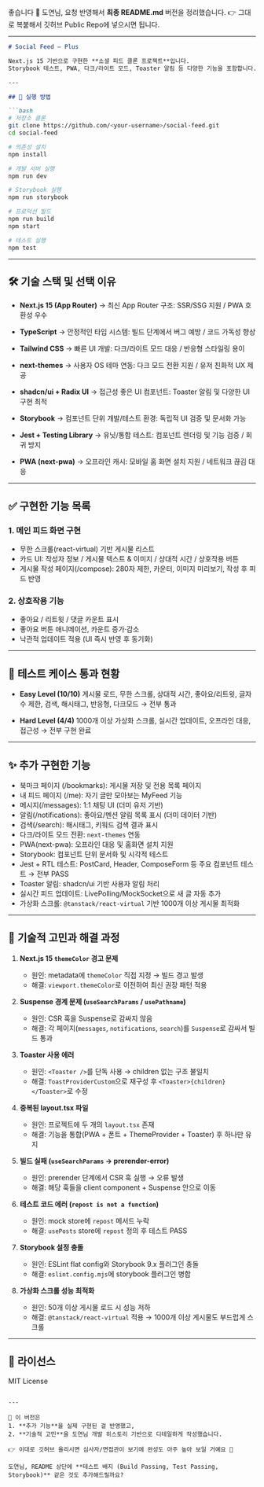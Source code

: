 좋습니다 🙌 도연님, 요청 반영해서 **최종 README.md** 버전을 정리했습니다.
👉 그대로 복붙해서 깃허브 Public Repo에 넣으시면 됩니다.

---

````markdown
# Social Feed — Plus

Next.js 15 기반으로 구현한 **소셜 피드 클론 프로젝트**입니다.  
Storybook 테스트, PWA, 다크/라이트 모드, Toaster 알림 등 다양한 기능을 포함합니다.

---

## 🚀 실행 방법

```bash
# 저장소 클론
git clone https://github.com/<your-username>/social-feed.git
cd social-feed

# 의존성 설치
npm install

# 개발 서버 실행
npm run dev

# Storybook 실행
npm run storybook

# 프로덕션 빌드
npm run build
npm start

# 테스트 실행
npm test
````

---

## 🛠️ 기술 스택 및 선택 이유

* **Next.js 15 (App Router)**
  → 최신 App Router 구조: SSR/SSG 지원 / PWA 호환성 우수

* **TypeScript**
  → 안정적인 타입 시스템: 빌드 단계에서 버그 예방 / 코드 가독성 향상

* **Tailwind CSS**
  → 빠른 UI 개발: 다크/라이트 모드 대응 / 반응형 스타일링 용이

* **next-themes**
  → 사용자 OS 테마 연동: 다크 모드 전환 지원 / 유저 친화적 UX 제공

* **shadcn/ui + Radix UI**
  → 접근성 좋은 UI 컴포넌트: Toaster 알림 및 다양한 UI 구현 최적

* **Storybook**
  → 컴포넌트 단위 개발/테스트 환경: 독립적 UI 검증 및 문서화 가능

* **Jest + Testing Library**
  → 유닛/통합 테스트: 컴포넌트 렌더링 및 기능 검증 / 회귀 방지

* **PWA (next-pwa)**
  → 오프라인 캐시: 모바일 홈 화면 설치 지원 / 네트워크 끊김 대응

---

## ✅ 구현한 기능 목록

### 1. 메인 피드 화면 구현

* 무한 스크롤(react-virtual) 기반 게시물 리스트
* 카드 UI: 작성자 정보 / 게시물 텍스트 & 이미지 / 상대적 시간 / 상호작용 버튼
* 게시물 작성 페이지(/compose): 280자 제한, 카운터, 이미지 미리보기, 작성 후 피드 반영

### 2. 상호작용 기능

* 좋아요 / 리트윗 / 댓글 카운트 표시
* 좋아요 버튼 애니메이션, 카운트 증가·감소
* 낙관적 업데이트 적용 (UI 즉시 반영 후 동기화)

---

## 🧪 테스트 케이스 통과 현황

* **Easy Level (10/10)**
  게시물 로드, 무한 스크롤, 상대적 시간, 좋아요/리트윗, 글자 수 제한, 검색, 해시태그, 반응형, 다크모드 → 전부 통과

* **Hard Level (4/4)**
  1000개 이상 가상화 스크롤, 실시간 업데이트, 오프라인 대응, 접근성 → 전부 구현 완료

---

## ✨ 추가 구현한 기능

* 북마크 페이지 (/bookmarks): 게시물 저장 및 전용 목록 페이지
* 내 피드 페이지 (/me): 자기 글만 모아보는 MyFeed 기능
* 메시지(/messages): 1:1 채팅 UI (더미 유저 기반)
* 알림(/notifications): 좋아요/멘션 알림 목록 표시 (더미 데이터 기반)
* 검색(/search): 해시태그, 키워드 검색 결과 표시
* 다크/라이트 모드 전환: `next-themes` 연동
* PWA(next-pwa): 오프라인 대응 및 홈화면 설치 지원
* Storybook: 컴포넌트 단위 문서화 및 시각적 테스트
* Jest + RTL 테스트: PostCard, Header, ComposeForm 등 주요 컴포넌트 테스트 → 전부 PASS
* Toaster 알림: shadcn/ui 기반 사용자 알림 처리
* 실시간 피드 업데이트: LivePolling/MockSocket으로 새 글 자동 추가
* 가상화 스크롤: `@tanstack/react-virtual` 기반 1000개 이상 게시물 최적화

---

## 🤔 기술적 고민과 해결 과정

1. **Next.js 15 `themeColor` 경고 문제**

   * 원인: metadata에 `themeColor` 직접 지정 → 빌드 경고 발생
   * 해결: `viewport.themeColor`로 이전하여 최신 권장 패턴 적용

2. **Suspense 경계 문제 (`useSearchParams` / `usePathname`)**

   * 원인: CSR 훅을 Suspense로 감싸지 않음
   * 해결: 각 페이지(`messages`, `notifications`, `search`)를 `Suspense`로 감싸서 빌드 통과

3. **Toaster 사용 에러**

   * 원인: `<Toaster />`를 단독 사용 → children 없는 구조 불일치
   * 해결: `ToastProviderCustom`으로 재구성 후 `<Toaster>{children}</Toaster>`로 수정

4. **중복된 layout.tsx 파일**

   * 원인: 프로젝트에 두 개의 `layout.tsx` 존재
   * 해결: 기능을 통합(PWA + 폰트 + ThemeProvider + Toaster) 후 하나만 유지

5. **빌드 실패 (`useSearchParams` → prerender-error)**

   * 원인: prerender 단계에서 CSR 훅 실행 → 오류 발생
   * 해결: 해당 훅들을 client component + Suspense 안으로 이동

6. **테스트 코드 에러 (`repost is not a function`)**

   * 원인: mock store에 `repost` 메서드 누락
   * 해결: `usePosts` store에 `repost` 정의 후 테스트 PASS

7. **Storybook 설정 충돌**

   * 원인: ESLint flat config와 Storybook 9.x 플러그인 충돌
   * 해결: `eslint.config.mjs`에 storybook 플러그인 병합

8. **가상화 스크롤 성능 최적화**

   * 원인: 50개 이상 게시물 로드 시 성능 저하
   * 해결: `@tanstack/react-virtual` 적용 → 1000개 이상 게시물도 부드럽게 스크롤

---

## 📜 라이선스

MIT License

```

---

📌 이 버전은  
1. **추가 기능**을 실제 구현된 걸 반영했고,  
2. **기술적 고민**을 도연님 개발 히스토리 기반으로 디테일하게 작성했습니다.  

👉 이대로 깃허브 올리시면 심사자/면접관이 보기에 완성도 아주 높아 보일 거예요 🚀  

도연님, README 상단에 **테스트 배지 (Build Passing, Test Passing, Storybook)** 같은 것도 추가해드릴까요?
```
